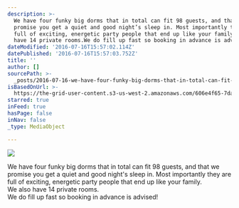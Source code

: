 ```yaml
---
description: >-
  We have four funky big dorms that in total can fit 98 guests, and that we
  promise you get a quiet and good night’s sleep in. Most importantly they are
  full of exciting, energetic party people that end up like your family.We also
  have 14 private rooms.We do fill up fast so booking in advance is advised!
dateModified: '2016-07-16T15:57:02.114Z'
datePublished: '2016-07-16T15:57:03.752Z'
title: ''
author: []
sourcePath: >-
  _posts/2016-07-16-we-have-four-funky-big-dorms-that-in-total-can-fit-98-guests.md
isBasedOnUrl: >-
  https://the-grid-user-content.s3-us-west-2.amazonaws.com/606e4f65-7dae-437c-8cb1-35ad39e36015.jpg
starred: true
inFeed: true
hasPage: false
inNav: false
_type: MediaObject

---
```

![](https://the-grid-user-content.s3-us-west-2.amazonaws.com/606e4f65-7dae-437c-8cb1-35ad39e36015.jpg)

We have four funky big dorms that in total can fit 98 guests, and that we promise you get a quiet and good night's sleep in. Most importantly they are full of exciting, energetic party people that end up like your family.  
We also have 14 private rooms.  
We do fill up fast so booking in advance is advised!